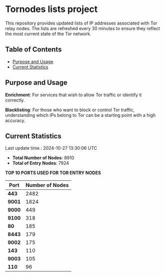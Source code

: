 # Tornodes lists project

This repository provides updated lists of IP addresses associated with Tor relay nodes. The lists are refreshed every 30 minutes to ensure they reflect the most current state of the Tor network.

## Table of Contents

- [Purpose and Usage](#purpose-and-usage)
- [Current Statistics](#current-statistics)


## Purpose and Usage

**Enrichment**: For services that wish to allow Tor traffic or identify it correctly.

**Blacklisting**: For those who want to block or control Tor traffic, understanding which IPs belong to Tor can be a starting point with a high accuracy.

## Current Statistics

Last update time : 2024-10-27 13:30:06 UTC

- **Total Number of Nodes**: 8910
- **Total of Entry Nodes**: 7924

**TOP 10 PORTS USED FOR TOR ENTRY NODES**

| **Port** | **Number of Nodes** |
|------|-----------------|
| **443**   | 2482  |
| **9001**   | 1824  |
| **9000**   | 449  |
| **9100**   | 318  |
| **80**   | 185  |
| **8443**   | 179  |
| **9002**   | 175  |
| **143**   | 110  |
| **9003**   | 105  |
| **110**   | 96  |

